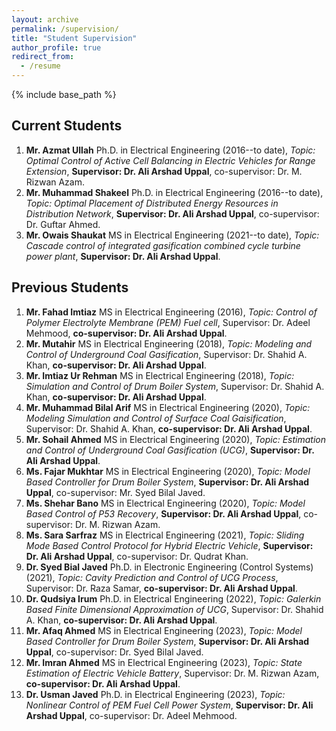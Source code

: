 ```yaml
---
layout: archive
permalink: /supervision/
title: "Student Supervision"
author_profile: true
redirect_from:
  - /resume
---
```


{% include base_path %}
## Current Students  
   1. **Mr. Azmat Ullah** Ph.D. in Electrical Engineering (2016--to date), *Topic: Optimal Control of Active Cell Balancing in Electric Vehicles for Range Extension*, **Supervisor: Dr. Ali Arshad Uppal**, co-supervisor: Dr. M. Rizwan Azam.
   2. **Mr. Muhammad Shakeel** Ph.D. in Electrical Engineering (2016--to date), *Topic: Optimal Placement of Distributed Energy Resources in Distribution Network*, **Supervisor: Dr. Ali Arshad Uppal**, co-supervisor: Dr. Guftar Ahmed.
   3. **Mr. Owais Shaukat** MS in Electrical Engineering (2021--to date), *Topic: Cascade control of integrated gasification combined cycle turbine power plant*, **Supervisor: Dr. Ali Arshad Uppal**.

## Previous Students
   1. **Mr. Fahad Imtiaz** MS in Electrical Engineering (2016), *Topic: Control of Polymer Electrolyte Membrane (PEM) Fuel cell*, Supervisor: Dr. Adeel Mehmood, **co-supervisor: Dr. Ali Arshad Uppal**.
   2. **Mr. Mutahir** MS in Electrical Engineering (2018), *Topic: Modeling and Control of Underground Coal Gasification*, Supervisor: Dr. Shahid A. Khan, **co-supervisor: Dr. Ali Arshad Uppal**.
   3. **Mr. Imtiaz Ur Rehman** MS in Electrical Engineering (2018), *Topic: Simulation and Control of Drum Boiler System*, Supervisor: Dr. Shahid A. Khan, **co-supervisor: Dr. Ali Arshad Uppal**.
   4. **Mr. Muhammad Bilal Arif** MS in Electrical Engineering (2020), *Topic: Modeling Simulation and Control of Surface Coal Gaisification*, Supervisor: Dr. Shahid A. Khan, **co-supervisor: Dr. Ali Arshad Uppal**.
   5. **Mr. Sohail Ahmed** MS in Electrical Engineering (2020), *Topic: Estimation and Control of Underground Coal Gasification (UCG)*, **Supervisor: Dr. Ali Arshad Uppal**.
   6. **Ms. Fajar Mukhtar** MS in Electrical Engineering (2020), *Topic: Model Based Controller for Drum Boiler System*, **Supervisor: Dr. Ali Arshad Uppal**, co-supervisor: Mr. Syed Bilal Javed.
   7. **Ms. Shehar Bano** MS in Electrical Engineering (2020), *Topic: Model Based Control of P53 Recovery*, **Supervisor: Dr. Ali Arshad Uppal**, co-supervisor: Dr. M. Rizwan Azam.
   8. **Ms. Sara Sarfraz** MS in Electrical Engineering (2021), *Topic: Sliding Mode Based Control Protocol for Hybrid Electric Vehicle*, **Supervisor: Dr. Ali Arshad Uppal**, co-supervisor: Dr. Qudrat Khan.
   9. **Dr. Syed Bial Javed** Ph.D. in Electronic Engineering (Control Systems) (2021), *Topic: Cavity Prediction and Control of UCG Process*, Supervisor: Dr. Raza Samar, **co-supervisor: Dr. Ali Arshad Uppal**.
   10. **Dr. Qudsiya Irum** Ph.D. in Electrical Engineering (2022), *Topic: Galerkin Based Finite Dimensional Approximation of UCG*, Supervisor: Dr. Shahid A. Khan, **co-supervisor: Dr. Ali Arshad Uppal**.
   11. **Mr. Afaq Ahmed** MS in Electrical Engineering (2023), *Topic: Model Based Controller for Drum Boiler System*, **Supervisor: Dr. Ali Arshad Uppal**, co-supervisor: Dr. Syed Bilal Javed.
   12. **Mr. Imran Ahmed** MS in Electrical Engineering (2023), *Topic: State Estimation of Electric Vehicle Battery*, Supervisor: Dr. M. Rizwan Azam, **co-supervisor: Dr. Ali Arshad Uppal**.
   13. **Dr. Usman Javed** Ph.D. in Electrical Engineering (2023), *Topic: Nonlinear Control of PEM Fuel Cell Power System*, **Supervisor: Dr. Ali Arshad Uppal**, co-supervisor: Dr. Adeel Mehmood.
